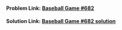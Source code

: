 #### **Problem Link:** [Baseball Game #682](https://leetcode.com/problems/baseball-game/)

#### **Solution Link:** [Baseball Game #682 solution](https://github.com/heyimvikash/DataStructures-And-Algorithms/blob/9234a70adeb9e6d09dc10d7eccc24520a695743b/02.%20Stack/LeetCode%20Qs/03.%20Build%20an%20Array%20With%20Stack%20Operations%20%231441/Solution.java)
